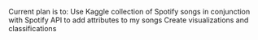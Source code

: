 Current plan is to:
Use Kaggle collection of Spotify songs in conjunction with Spotify API to add attributes to my songs
Create visualizations and classifications